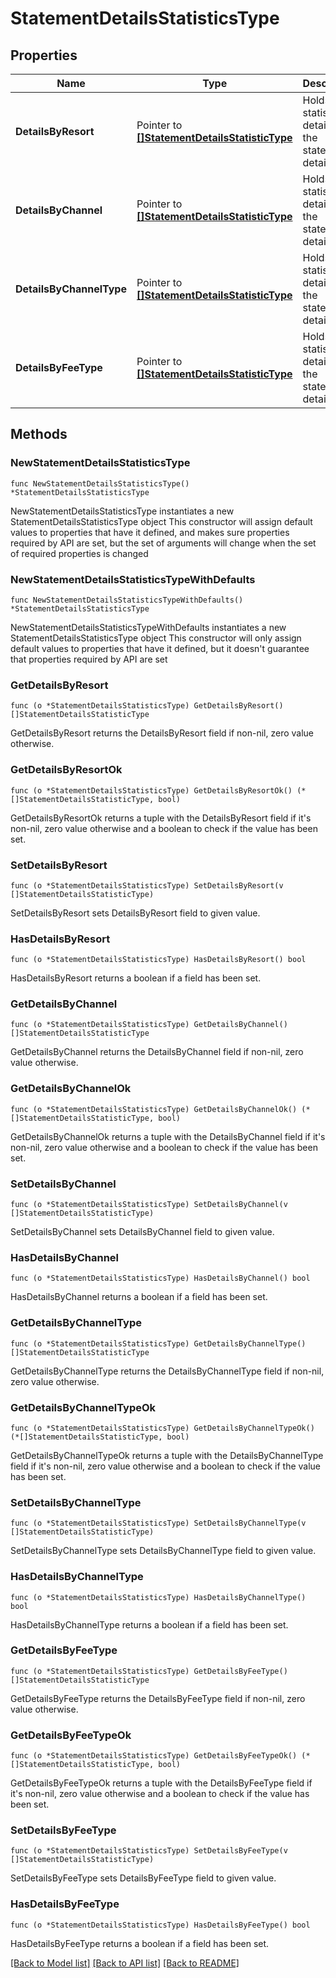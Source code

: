 # StatementDetailsStatisticsType

## Properties

Name | Type | Description | Notes
------------ | ------------- | ------------- | -------------
**DetailsByResort** | Pointer to [**[]StatementDetailsStatisticType**](StatementDetailsStatisticType.md) | Holds the statistic details for the statement details. | [optional] 
**DetailsByChannel** | Pointer to [**[]StatementDetailsStatisticType**](StatementDetailsStatisticType.md) | Holds the statistic details for the statement details. | [optional] 
**DetailsByChannelType** | Pointer to [**[]StatementDetailsStatisticType**](StatementDetailsStatisticType.md) | Holds the statistic details for the statement details. | [optional] 
**DetailsByFeeType** | Pointer to [**[]StatementDetailsStatisticType**](StatementDetailsStatisticType.md) | Holds the statistic details for the statement details. | [optional] 

## Methods

### NewStatementDetailsStatisticsType

`func NewStatementDetailsStatisticsType() *StatementDetailsStatisticsType`

NewStatementDetailsStatisticsType instantiates a new StatementDetailsStatisticsType object
This constructor will assign default values to properties that have it defined,
and makes sure properties required by API are set, but the set of arguments
will change when the set of required properties is changed

### NewStatementDetailsStatisticsTypeWithDefaults

`func NewStatementDetailsStatisticsTypeWithDefaults() *StatementDetailsStatisticsType`

NewStatementDetailsStatisticsTypeWithDefaults instantiates a new StatementDetailsStatisticsType object
This constructor will only assign default values to properties that have it defined,
but it doesn't guarantee that properties required by API are set

### GetDetailsByResort

`func (o *StatementDetailsStatisticsType) GetDetailsByResort() []StatementDetailsStatisticType`

GetDetailsByResort returns the DetailsByResort field if non-nil, zero value otherwise.

### GetDetailsByResortOk

`func (o *StatementDetailsStatisticsType) GetDetailsByResortOk() (*[]StatementDetailsStatisticType, bool)`

GetDetailsByResortOk returns a tuple with the DetailsByResort field if it's non-nil, zero value otherwise
and a boolean to check if the value has been set.

### SetDetailsByResort

`func (o *StatementDetailsStatisticsType) SetDetailsByResort(v []StatementDetailsStatisticType)`

SetDetailsByResort sets DetailsByResort field to given value.

### HasDetailsByResort

`func (o *StatementDetailsStatisticsType) HasDetailsByResort() bool`

HasDetailsByResort returns a boolean if a field has been set.

### GetDetailsByChannel

`func (o *StatementDetailsStatisticsType) GetDetailsByChannel() []StatementDetailsStatisticType`

GetDetailsByChannel returns the DetailsByChannel field if non-nil, zero value otherwise.

### GetDetailsByChannelOk

`func (o *StatementDetailsStatisticsType) GetDetailsByChannelOk() (*[]StatementDetailsStatisticType, bool)`

GetDetailsByChannelOk returns a tuple with the DetailsByChannel field if it's non-nil, zero value otherwise
and a boolean to check if the value has been set.

### SetDetailsByChannel

`func (o *StatementDetailsStatisticsType) SetDetailsByChannel(v []StatementDetailsStatisticType)`

SetDetailsByChannel sets DetailsByChannel field to given value.

### HasDetailsByChannel

`func (o *StatementDetailsStatisticsType) HasDetailsByChannel() bool`

HasDetailsByChannel returns a boolean if a field has been set.

### GetDetailsByChannelType

`func (o *StatementDetailsStatisticsType) GetDetailsByChannelType() []StatementDetailsStatisticType`

GetDetailsByChannelType returns the DetailsByChannelType field if non-nil, zero value otherwise.

### GetDetailsByChannelTypeOk

`func (o *StatementDetailsStatisticsType) GetDetailsByChannelTypeOk() (*[]StatementDetailsStatisticType, bool)`

GetDetailsByChannelTypeOk returns a tuple with the DetailsByChannelType field if it's non-nil, zero value otherwise
and a boolean to check if the value has been set.

### SetDetailsByChannelType

`func (o *StatementDetailsStatisticsType) SetDetailsByChannelType(v []StatementDetailsStatisticType)`

SetDetailsByChannelType sets DetailsByChannelType field to given value.

### HasDetailsByChannelType

`func (o *StatementDetailsStatisticsType) HasDetailsByChannelType() bool`

HasDetailsByChannelType returns a boolean if a field has been set.

### GetDetailsByFeeType

`func (o *StatementDetailsStatisticsType) GetDetailsByFeeType() []StatementDetailsStatisticType`

GetDetailsByFeeType returns the DetailsByFeeType field if non-nil, zero value otherwise.

### GetDetailsByFeeTypeOk

`func (o *StatementDetailsStatisticsType) GetDetailsByFeeTypeOk() (*[]StatementDetailsStatisticType, bool)`

GetDetailsByFeeTypeOk returns a tuple with the DetailsByFeeType field if it's non-nil, zero value otherwise
and a boolean to check if the value has been set.

### SetDetailsByFeeType

`func (o *StatementDetailsStatisticsType) SetDetailsByFeeType(v []StatementDetailsStatisticType)`

SetDetailsByFeeType sets DetailsByFeeType field to given value.

### HasDetailsByFeeType

`func (o *StatementDetailsStatisticsType) HasDetailsByFeeType() bool`

HasDetailsByFeeType returns a boolean if a field has been set.


[[Back to Model list]](../README.md#documentation-for-models) [[Back to API list]](../README.md#documentation-for-api-endpoints) [[Back to README]](../README.md)


